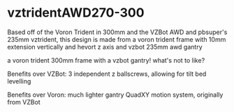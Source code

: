 # vztridentAWD270-300
Based off of the Voron Trident in 300mm and the VZBot AWD and pbsuper's 235mm vztrident, this design is made from a voron trident frame with 10mm extension vertically and hevort z axis and vzbot 235mm awd gantry

a voron trident 300mm frame with a vzbot gantry! what's not to like?

Benefits over VZBot: 3 independent z ballscrews, allowing for tilt bed levelling

Benefits over Voron: much lighter gantry QuadXY motion system, originally from VZBot
